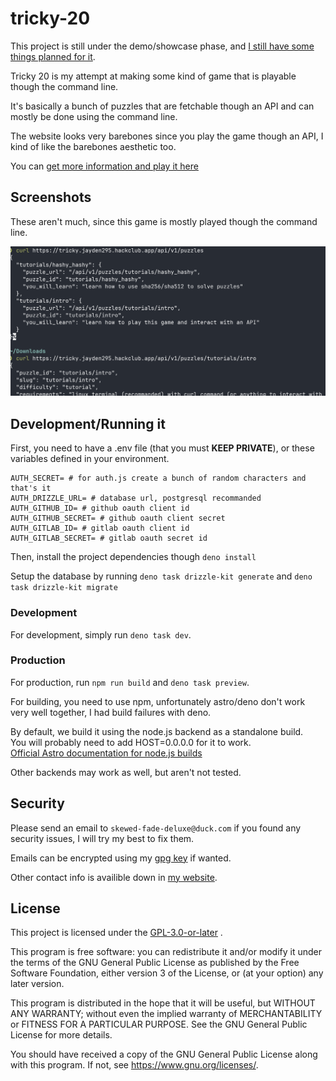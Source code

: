 # tricky-20

This project is still under the demo/showcase phase, and
[I still have some things planned for it](TODO.md).

Tricky 20 is my attempt at making some kind of game that is playable though the
command line.

It's basically a bunch of puzzles that are fetchable though an API and can
mostly be done using the command line.

The website looks very barebones since you play the game though an API, I kind
of like the barebones aesthetic too.

You can
[get more information and play it here](https://tricky.jayden295.hackclub.app)

## Screenshots

These aren't much, since this game is mostly played though the command line.

![Screenshot of someone listing out every puzzle using the API through the curl command](screenshots/api_curling.png)

## Development/Running it

First, you need to have a .env file (that you must **KEEP PRIVATE**), or these
variables defined in your environment.

```env
AUTH_SECRET= # for auth.js create a bunch of random characters and that's it
AUTH_DRIZZLE_URL= # database url, postgresql recommanded
AUTH_GITHUB_ID= # github oauth client id
AUTH_GITHUB_SECRET= # github oauth client secret
AUTH_GITLAB_ID= # gitlab oauth client id
AUTH_GITLAB_SECRET= # gitlab oauth secret id
```

Then, install the project dependencies though `deno install`

Setup the database by running `deno task drizzle-kit generate` and
`deno task drizzle-kit migrate`

### Development

For development, simply run `deno task dev`.

### Production

For production, run `npm run build` and `deno task preview`.

For building, you need to use npm, unfortunately astro/deno don't work very well
together, I had build failures with deno.

By default, we build it using the node.js backend as a standalone build.\
You will probably need to add HOST=0.0.0.0 for it to work.\
[Official Astro documentation for node.js builds](https://docs.astro.build/en/guides/integrations-guide/node/#standalone)

Other backends may work as well, but aren't not tested.

## Security

Please send an email to `skewed-fade-deluxe@duck.com` if you found any security
issues, I will try my best to fix them.

Emails can be encrypted using my
[gpg key](https://keys.openpgp.org/search?q=skewed-fade-deluxe%40duck.com) if
wanted.

Other contact info is availible down in
[my website](https://jayden295.codeberg.page/).

## License

This project is licensed under the [GPL-3.0-or-later](LICENSE.md) .

This program is free software: you can redistribute it and/or modify it under
the terms of the GNU General Public License as published by the Free Software
Foundation, either version 3 of the License, or (at your option) any later
version.

This program is distributed in the hope that it will be useful, but WITHOUT ANY
WARRANTY; without even the implied warranty of MERCHANTABILITY or FITNESS FOR A
PARTICULAR PURPOSE. See the GNU General Public License for more details.

You should have received a copy of the GNU General Public License along with
this program. If not, see <https://www.gnu.org/licenses/>.
